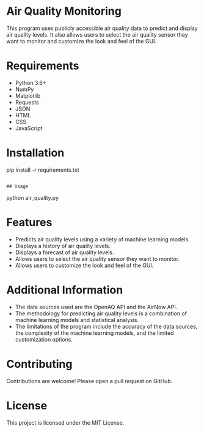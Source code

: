 # Air Quality Monitoring

This program uses publicly accessible air quality data to predict and display air quality levels. It also allows users to select the air quality sensor they want to monitor and customize the look and feel of the GUI.

# Requirements

* Python 3.6+
* NumPy
* Matplotlib
* Requests
* JSON
* HTML
* CSS
* JavaScript

# Installation


pip install -r requirements.txt
```

## Usage

```
python air_quality.py


# Features

* Predicts air quality levels using a variety of machine learning models.
* Displays a history of air quality levels.
* Displays a forecast of air quality levels.
* Allows users to select the air quality sensor they want to monitor.
* Allows users to customize the look and feel of the GUI.

# Additional Information

* The data sources used are the OpenAQ API and the AirNow API.
* The methodology for predicting air quality levels is a combination of machine learning models and statistical analysis.
* The limitations of the program include the accuracy of the data sources, the complexity of the machine learning models, and the limited customization options.

# Contributing

Contributions are welcome! Please open a pull request on GitHub.

# License

This project is licensed under the MIT License.
